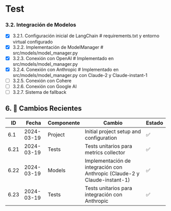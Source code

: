 # Test

### 3.2. Integración de Modelos
- [x] 3.2.1. Configuración inicial de LangChain  # requirements.txt y entorno virtual configurado
- [x] 3.2.2. Implementación de ModelManager  # src/models/model_manager.py
- [x] 3.2.3. Conexión con OpenAI  # Implementado en src/models/model_manager.py
- [x] 3.2.4. Conexión con Anthropic  # Implementado en src/models/model_manager.py con Claude-2 y Claude-instant-1
- [ ] 3.2.5. Conexión con Cohere
- [ ] 3.2.6. Conexión con Google AI
- [ ] 3.2.7. Sistema de fallback

## 6. 🔄 Cambios Recientes
| ID | Fecha | Componente | Cambio | Estado |
|----|-------|------------|---------|---------|
| 6.1 | 2024-03-19 | Project | Initial project setup and configuration | ✅ |
| 6.21 | 2024-03-19 | Tests | Tests unitarios para metrics collector | ✅ |
| 6.22 | 2024-03-19 | Models | Implementación de integración con Anthropic (Claude-2 y Claude-instant-1) | ✅ |
| 6.23 | 2024-03-19 | Tests | Tests unitarios para integración con Anthropic | ✅ |
